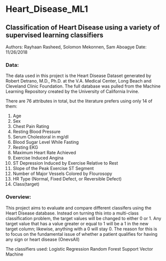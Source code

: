 # Heart_Disease_ML1
## Classification of Heart Disease using a variety of supervised learning classifiers

Authors: Rayhaan Rasheed, Solomon Mekonnen, Sam Aboagye
Date: 11/26/2018

### Data:
The data used in this project is the Heart Disease Dataset generated by Robert Detrano, M.D., Ph.D. at the V.A. Medical Center, Long Beach and Cleveland Clinic Foundation. The full database was pulled from the Machine Learning Repository created by the University of California Irvine.

There are 76 attributes in total, but the literature prefers using only 14 of them:

1. Age
2. Sex
3. Chest Pain Rating
4. Resting Blood Pressure
5. Serum Cholestoral in mg/dl
6. Blood Sugar Level While Fasting
7. Resting EKG
8. Maximum Heart Rate Achieved
9. Exercise Induced Angina
10. ST Depression Induced by Exercise Relative to Rest
11. Slope of the Peak Exercise ST Segment
12. Number of Major Vessels Colored by Flourosopy
13. HR Type (Normal, Fixed Defect, or Reversible Defect)
14. Class(target)

### Overview:
This project aims to evaluate and compare different classifers using the Heart Disease database. Instead on turning this into a multi-class classification problem, the target values will be changed to either 0 or 1. Any target value that has a value greater or equal to 1 will be a 1 in the new target column; likewise, anything with a 0 will stay 0. The reason for this is to focus on the fundamental issue of whether a patient qualifies for having any sign or heart disease (OnevsAll)

The classifiers used:
Logistic Regression
Random Forest
Support Vector Machine
